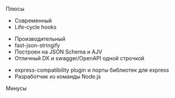 
<SlideLogo framework="FastifyJS" title="Плюсы и минусы"/>

<p class="text-green">Плюсы</p>

-   Современный
-   Life-cycle hooks

<v-clicks>

-   Производительный
-   fast-json-stringify
-   Построен на JSON Schema и AJV
-   Отличный DX и swagger/OpenAPI одной строчкой

</v-clicks>

<div class="opacity-0">


-   express-compatibility plugin и порты библиотек для express
-   Разработчик из команды Node.js

</div>
<p class="text-red">Минусы</p>

<!-- <v-clicks>

-   Не идеал типизации

</v-clicks> -->
